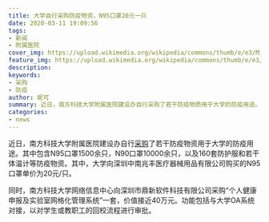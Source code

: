 ```yaml
---
title: 大学自行采购防疫物资，N95口罩20元一只
date: 2020-03-11 19:09:56
tags:
- 新闻
- 附属医院
cover_img: https://upload.wikimedia.org/wikipedia/commons/thumb/e/e3/Middle_East_respiratory_syndrome-related_coronavirus.jpg/120px-Middle_East_respiratory_syndrome-related_coronavirus.jpg
feature_img: https://upload.wikimedia.org/wikipedia/commons/thumb/e/e3/Middle_East_respiratory_syndrome-related_coronavirus.jpg/120px-Middle_East_respiratory_syndrome-related_coronavirus.jpg
description:
keywords:
- 采购
- 防疫
author: 妮可
summary: 近日，南方科技大学附属医院建设办自行采购了若干防疫物质用于大学的防疫用途。
categories:
- news
---
```

近日，南方科技大学附属医院建设办自行[采购](https://biddingoffice.sustc.edu.cn/tender/index/pid/2/sort_id/60)了若干防疫物资用于大学的防疫用途。其中包含N95口罩1500余只，N90口罩10000余只，以及160套防护服和若干体温计等防疫物资。其中，大学向深圳中南兆丰医疗器械用品有限公司购买的N95口罩单价为20元/只。

同时，南方科技大学网络信息中心向深圳市鼎新软件科技有限公司采购“个人健康申报及实验室网格化管理系统”一套，价值接近40万元。功能包括与大学OA系统对接，以对学生或教职工的回校流程进行审批。
